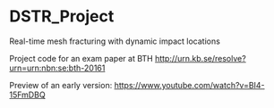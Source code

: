 # DSTR_Project
Real-time mesh fracturing with dynamic impact locations

Project code for an exam paper at BTH
http://urn.kb.se/resolve?urn=urn:nbn:se:bth-20161

Preview of an early version: https://www.youtube.com/watch?v=BI4-15FmDBQ

